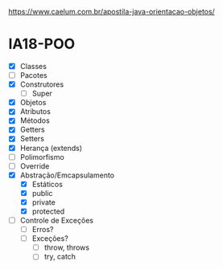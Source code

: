 https://www.caelum.com.br/apostila-java-orientacao-objetos/

# IA18-POO

- [x] Classes
- [ ] Pacotes
- [x] Construtores
  - [ ] Super
- [x] Objetos
- [x] Atributos
- [x] Métodos
- [x] Getters
- [x] Setters
- [x] Herança (extends)
- [ ] Polimorfismo
- [ ] Override
- [x] Abstração/Emcapsulamento
  - [x] Estáticos
  - [x] public
  - [x] private
  - [x] protected
- [ ] Controle de Exceções
  - [ ] Erros?
  - [ ] Exceções?
    - [ ] throw, throws
    - [ ] try, catch
